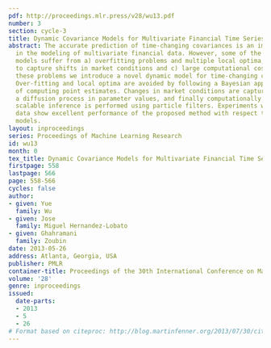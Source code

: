 ```yaml
---
pdf: http://proceedings.mlr.press/v28/wu13.pdf
number: 3
section: cycle-3
title: Dynamic Covariance Models for Multivariate Financial Time Series
abstract: The accurate prediction of time-changing covariances is an important problem
  in the modeling of multivariate financial data. However, some of the most popular
  models suffer from a) overfitting problems and multiple local optima, b) failure
  to capture shifts in market conditions and c) large computational costs. To address
  these problems we introduce a novel dynamic model for time-changing covariances.
  Over-fitting and local optima are avoided by following a Bayesian approach instead
  of computing point estimates. Changes in market conditions are captured by assuming
  a diffusion process in parameter values, and finally computationally efficient and
  scalable inference is performed using particle filters. Experiments with financial
  data show excellent performance of the proposed method with respect to current standard
  models.
layout: inproceedings
series: Proceedings of Machine Learning Research
id: wu13
month: 0
tex_title: Dynamic Covariance Models for Multivariate Financial Time Series
firstpage: 558
lastpage: 566
page: 558-566
cycles: false
author:
- given: Yue
  family: Wu
- given: Jose
  family: Miguel Hernandez-Lobato
- given: Ghahramani
  family: Zoubin
date: 2013-05-26
address: Atlanta, Georgia, USA
publisher: PMLR
container-title: Proceedings of the 30th International Conference on Machine Learning
volume: '28'
genre: inproceedings
issued:
  date-parts:
  - 2013
  - 5
  - 26
# Format based on citeproc: http://blog.martinfenner.org/2013/07/30/citeproc-yaml-for-bibliographies/
---
```

